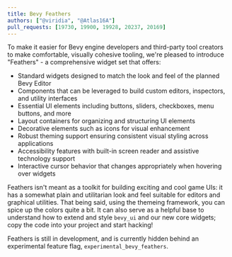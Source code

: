```yaml
---
title: Bevy Feathers
authors: ["@viridia", "@Atlas16A"]
pull_requests: [19730, 19900, 19928, 20237, 20169]
---
```


To make it easier for Bevy engine developers and third-party tool creators to make comfortable, visually cohesive tooling,
we're pleased to introduce "Feathers" - a comprehensive widget set that offers:

- Standard widgets designed to match the look and feel of the planned Bevy Editor
- Components that can be leveraged to build custom editors, inspectors, and utility interfaces
- Essential UI elements including buttons, sliders, checkboxes, menu buttons, and more
- Layout containers for organizing and structuring UI elements
- Decorative elements such as icons for visual enhancement
- Robust theming support ensuring consistent visual styling across applications
- Accessibility features with built-in screen reader and assistive technology support
- Interactive cursor behavior that changes appropriately when hovering over widgets

Feathers isn't meant as a toolkit for building exciting and cool game UIs: it has a somewhat plain
and utilitarian look and feel suitable for editors and graphical utilities. That being said, using
the themeing framework, you can spice up the colors quite a bit.
It can also serve as a helpful base to understand how to extend and style `bevy_ui` and our new core widgets;
copy the code into your project and start hacking!

Feathers is still in development, and is currently hidden behind an experimental feature flag,
`experimental_bevy_feathers`.
